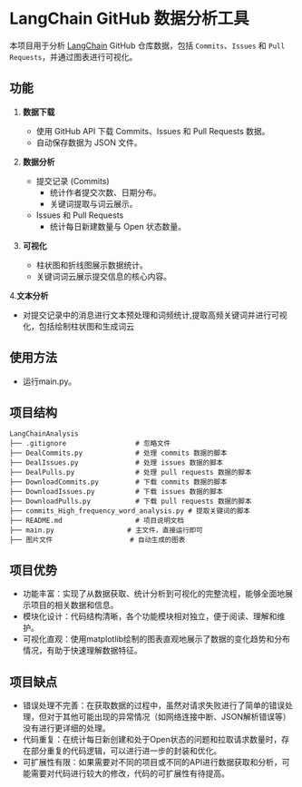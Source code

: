 # LangChain GitHub 数据分析工具

本项目用于分析 [LangChain](https://github.com/langchain-ai/langchain) GitHub 仓库数据，包括 `Commits`、`Issues` 和 `Pull Requests`，并通过图表进行可视化。

## 功能

1. **数据下载**
   - 使用 GitHub API 下载 Commits、Issues 和 Pull Requests 数据。
   - 自动保存数据为 JSON 文件。

2. **数据分析**
   - 提交记录 (Commits)
     - 统计作者提交次数、日期分布。
     - 关键词提取与词云展示。
   - Issues 和 Pull Requests
     - 统计每日新建数量与 Open 状态数量。

3. **可视化**
   - 柱状图和折线图展示数据统计。
   - 关键词词云展示提交信息的核心内容。

4.**文本分析**
   - 对提交记录中的消息进行文本预处理和词频统计,提取高频关键词并进行可视化，包括绘制柱状图和生成词云
## 使用方法
   - 运行main.py。
## 项目结构

```text
LangChainAnalysis
├── .gitignore                 # 忽略文件
├── DealCommits.py             # 处理 commits 数据的脚本
├── DealIssues.py              # 处理 issues 数据的脚本
├── DealPulls.py               # 处理 pull requests 数据的脚本
├── DownloadCommits.py         # 下载 commits 数据的脚本
├── DownloadIssues.py          # 下载 issues 数据的脚本
├── DownloadPulls.py           # 下载 pull requests 数据的脚本
├── commits_High_frequency_word_analysis.py # 提取关键词的脚本
├── README.md                  # 项目说明文档
├── main.py                  # 主文件，直接运行即可
├── 图片文件                   # 自动生成的图表
```
## 项目优势
   - 功能丰富：实现了从数据获取、统计分析到可视化的完整流程，能够全面地展示项目的相关数据和信息。
   - 模块化设计：代码结构清晰，各个功能模块相对独立，便于阅读、理解和维护。
   - 可视化直观：使用matplotlib绘制的图表直观地展示了数据的变化趋势和分布情况，有助于快速理解数据特征。
## 项目缺点
   - 错误处理不完善：在获取数据的过程中，虽然对请求失败进行了简单的错误处理，但对于其他可能出现的异常情况（如网络连接中断、JSON解析错误等）没有进行更详细的处理。
   - 代码重复：在统计每日新创建和处于Open状态的问题和拉取请求数量时，存在部分重复的代码逻辑，可以进行进一步的封装和优化。
   - 可扩展性有限：如果需要对不同的项目或不同的API进行数据获取和分析，可能需要对代码进行较大的修改，代码的可扩展性有待提高。

